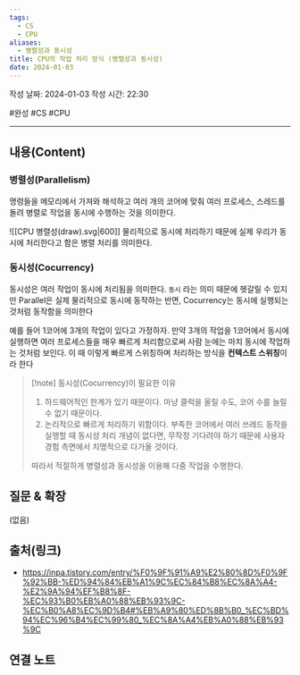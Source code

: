 ```yaml
---
tags:
  - CS
  - CPU
aliases:
  - 병렬성과 동시성
title: CPU의 작업 처리 방식 (병렬성과 동시성)
date: 2024-01-03
---
```

작성 날짜: 2024-01-03
작성 시간: 22:30

#완성 #CS #CPU 

----
## 내용(Content)
### 병렬성(Parallelism)
명령들을 메모리에서 가져와 해석하고 여러 개의 코어에 맞춰 여러 프로세스, 스레드를 돌려 병렬로 작업을 동시에 수행하는 것을 의미한다. 

![[CPU 병렬성(draw).svg|600]]
물리적으로 동시에 처리하기 때문에 실제 우리가 동시에 처리한다고 함은 병렬 처리를 의미한다.

### 동시성(Cocurrency)
동시성은 여러 작업이 동시에 처리됨을 의미한다. `동시` 라는 의미 때문에 헷갈릴 수 있지만 Parallel은 실제 물리적으로 동시에 동작하는 반면, Cocurrency는 동시에 실행되는 것처럼 동작함을 의미한다

예를 들어 1코어에 3개의 작업이 있다고 가정하자. 만약 3개의 작업을 1코어에서 동시에 실행하면 여러 프로세스들을 매우 빠르게 처리함으로써 사람 눈에는 마치 동시에 작업하는 것처럼 보인다. 이 때 이렇게 빠르게 스위칭하며 처리하는 방식을 **컨텍스트 스위칭**이라 한다

>[!note] 동시성(Cocurrency)이 필요한 이유
>1. 하드웨어적인 한계가 있기 때문이다. 마냥 클럭을 올릴 수도, 코어 수를 늘릴 수 없기 때문이다.
>2. 논리적으로 빠르게 처리하기 위함이다. 부족한 코어에서 여러 쓰레드 동작을 실행할 때 동시성 처리 개념이 없다면, 무작정 기다려야 하기 때문에 사용자 경험 측면에서 치명적으로 다가올 것이다. 
>
>   따라서 적절하게 병렬성과 동시성을 이용해 다중 작업을 수행한다.


## 질문 & 확장

(없음)

## 출처(링크)
- https://inpa.tistory.com/entry/%F0%9F%91%A9%E2%80%8D%F0%9F%92%BB-%ED%94%84%EB%A1%9C%EC%84%B8%EC%8A%A4-%E2%9A%94%EF%B8%8F-%EC%93%B0%EB%A0%88%EB%93%9C-%EC%B0%A8%EC%9D%B4#%EB%A9%80%ED%8B%B0_%EC%BD%94%EC%96%B4%EC%99%80_%EC%8A%A4%EB%A0%88%EB%93%9C

## 연결 노트










